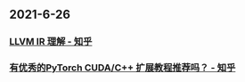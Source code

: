 
## 2021-6-26

### [LLVM IR 理解 - 知乎](https://zhuanlan.zhihu.com/p/384115598)

### [有优秀的PyTorch CUDA/C++ 扩展教程推荐吗？ - 知乎](https://www.zhihu.com/question/467587352/answer/1961964517?utm_medium=social&utm_oi=49336847171584&utm_source=com.instapaper.android)